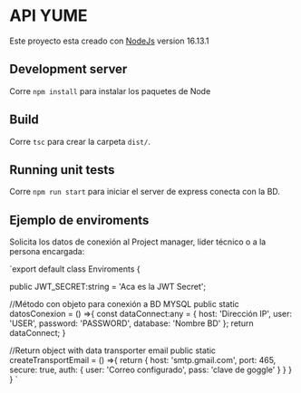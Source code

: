 # API YUME

Este proyecto esta creado con [NodeJs](https://nodejs.org/es) version 16.13.1

## Development server

Corre `npm install` para instalar los paquetes de Node

## Build

Corre `tsc` para crear la carpeta `dist/`.

## Running unit tests

Corre `npm run start` para iniciar el server de express  conecta con la BD.

## Ejemplo de enviroments

Solicita los datos de conexión al Project manager, lider técnico o a la persona encargada:

`export default class Enviroments {

  public JWT_SECRET:string = 'Aca es la JWT Secret';

  //Método con objeto para conexión a BD MYSQL
  public static datosConexion = () =>{
    const dataConnect:any = {
      host: 'Dirección IP',
      user: 'USER',
      password: 'PASSWORD',
      database: 'Nombre BD'
    };
    return dataConnect;
  }

  //Return object with data transporter email 
  public static createTransportEmail = () =>{
    return {
      host: 'smtp.gmail.com',
      port: 465,
      secure: true,
      auth: {
          user: 'Correo configurado',
          pass: 'clave de goggle'
      }
    }
  }
}
`




